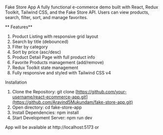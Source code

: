 Fake Store App
A fully functional e-commerce demo built with React, Redux Toolkit, Tailwind CSS, and the Fake Store API. Users can view products, search, filter, sort, and manage favorites. 

** Features**
 1. Product Listing with responsive grid layout
 2. Search by title (debounced)
 3. Filter by category
 4. Sort by price (asc/desc)
 5. Product Detail Page with full product info
 6. Favorite Products management (add/remove)
 7. Redux Toolkit state management
 8. Fully responsive and styled with Tailwind CSS v4

Installation
1. Clone the Repository:
      git clone [https://github.com/your-username/react-ecommerce-app.git](https://github.com/Aravind5Mukundam/fake-store-app.git)
2. Open directory:
      cd fake-store-app
3. Install Dependencies:
      npm install
4. Start Development Server:
     npm run dev
   
App will be available at http://localhost:5173 or 
